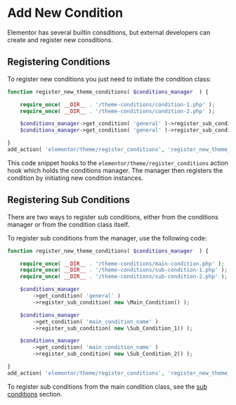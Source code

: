 # Add New Condition

<Badge type="tip" vertical="top" text="Elementor Pro" /> <Badge type="warning" vertical="top" text="Advanced" />

Elementor has several builtin consditions, but external developers can create and register new consditions.

## Registering Conditions

To register new conditions you just need to initiate the condition class:

```php
function register_new_theme_conditions( $conditions_manager  ) {

	require_once( __DIR__ . '/theme-conditions/condition-1.php' );
	require_once( __DIR__ . '/theme-conditions/condition-2.php' );

	$conditions_manager->get_condition( 'general' )->register_sub_condition( new \Condition_1() );
	$conditions_manager->get_condition( 'general' )->register_sub_condition( new \Condition_2() );

}
add_action( 'elementor/theme/register_conditions', 'register_new_theme_conditions' );
```

This code snippet hooks to the `elementor/theme/register_conditions` action hook which holds the conditions manager. The manager then registers the condition by initiating new condition instances.

## Registering Sub Conditions

There are two ways to register sub conditions, either from the conditions manager or from the condition class itself.

To register sub conditions from the manager, use the following code:

```php
function register_new_theme_conditions( $conditions_manager  ) {

	require_once( __DIR__ . '/theme-conditions/main-condition.php' );
	require_once( __DIR__ . '/theme-conditions/sub-condition-1.php' );
	require_once( __DIR__ . '/theme-conditions/sub-condition-2.php' );

	$conditions_manager
		->get_condition( 'general' )
		->register_sub_condition( new \Main_Condition() );

	$conditions_manager
		->get_condition( 'main_condition_name' )
		->register_sub_condition( new \Sub_Condition_1() );

	$conditions_manager
		->get_condition( 'main_condition_name' )
		->register_sub_condition( new \Sub_Condition_2() );

}
add_action( 'elementor/theme/register_conditions', 'register_new_theme_conditions' );
```

To register sub conditions from the main condition class, see the [sub conditions](./sub-conditions/) section.
